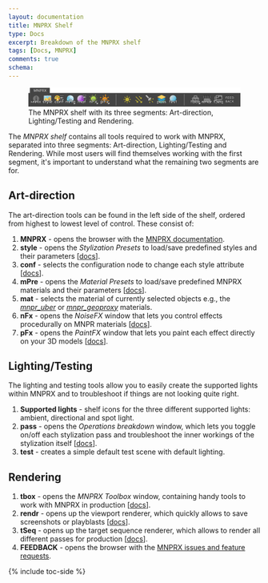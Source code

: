 ```yaml
---
layout: documentation
title: MNPRX Shelf
type: Docs
excerpt: Breakdown of the MNPRX shelf
tags: [Docs, MNPRX]
comments: true
schema:
---
```


<figure class="align-center top2">
	<img src="/images/MNPRX/MNPRX-Shelf.png" alt="MNPRX shelf">
	<figcaption>The MNPRX shelf with its three segments: Art-direction, Lighting/Testing and Rendering.</figcaption>
</figure>

The _MNPRX shelf_ contains all tools required to work with MNPRX, separated into three segments: Art-direction, Lighting/Testing and Rendering. While most users will find themselves working with the first segment, it's important to understand what the remaining two segments are for.

## Art-direction
The art-direction tools can be found in the left side of the shelf, ordered from highest to lowest level of control. These consist of:
1. **MNPRX** - opens the browser with the [MNPRX documentation](../).
1. **style** - opens the _Stylization Presets_ to load/save predefined styles and their parameters [[docs](../style-presets)].
1. **conf** - selects the configuration node to change each style attribute [[docs](../config)].
1. **mPre** - opens the _Material Presets_ to load/save predefined MNPRX materials and their parameters [[docs](../material-presets)].
1. **mat** - selects the material of currently selected objects e.g., the [_mnpr_uber_](../uber) or [_mnpr_geoproxy_](../proxy) materials.
1. **nFx** - opens the _NoiseFX_ window that lets you control effects procedurally on MNPR materials [[docs](../noiseFX)].
1. **pFx** - opens the _PaintFX_ window that lets you paint each effect directly on your 3D models [[docs](../paintFX)].


## Lighting/Testing
The lighting and testing tools allow you to easily create the supported lights within MNPRX and to troubleshoot if things are not looking quite right.
1. **Supported lights** - shelf icons for the three different supported lights: ambient, directional and spot light.
1. **pass** - opens the _Operations breakdown_ window, which lets you toggle on/off each stylization pass and troubleshoot the inner workings of the stylization itself [[docs](../op-breakdown)].
1. **test** - creates a simple default test scene with default lighting.


## Rendering
1. **tbox** - opens the _MNPRX Toolbox_ window, containing handy tools to work with MNPRX in production [[docs](../toolbox)].
1. **rendr** - opens up the viewport renderer, which quickly allows to save screenshots or playblasts [[docs](../rendering#rendr)].
1. **tSeq** - opens up the target sequence renderer, which allows to render all different passes for production [[docs](../rendering#tSeq)].
1. **FEEDBACK** - opens the browser with the [MNPRX issues and feature requests](https://github.com/artineering-io/MNPRX/issues).

{% include toc-side %}
